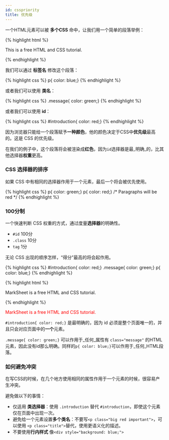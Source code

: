 ```yaml
---
id: csspriority
title: 优先级
---
```


一个HTML元素可以被 **多个CSS** 命中，让我们用一个简单的段落举例：


{% highlight html %}
<p class="message" id="introduction">
  This is a free HTML and CSS tutorial.
</p>
{% endhighlight %}

我们可以通过 **标签名** 修改这个段落：

{% highlight css %}
p{ color: blue;}
{% endhighlight %}

或者我们可以使用 **类名**：

{% highlight css %}
.message{ color: green;}
{% endhighlight %}

或者我们可以使用 **id**：

{% highlight css %}
#introduction{ color: red;}
{% endhighlight %}

因为浏览器只能给一个段落赋予**一种颜色**，他的颜色决定于CSS中**优先级**最高的。这是 CSS 的优先级。

在我们的例子中，这个段落将会被渲染成**红色**，因为`id`选择器是最_明确_的，比其他选择器**权重**更高。

### CSS 选择器的排序

如果 CSS 中有相同的选择器作用于一个元素，最后一个将会被优先使用。

{% highlight css %}
p{ color: green;}
p{ color: red;}
/* Paragraphs will be red */
{% endhighlight %}

### 100分制

一个快速判断 CSS 权重的方式，通过度量**选择器**的明确性。

* `#id` 100分
* `.class` 10分
* `tag` 1分

无论 CSS 出现的顺序怎样，“得分”最高的将会起作用。

{% highlight css %}
#introduction{ color: red;}
.message{ color: green;}
p{ color: blue;}
{% endhighlight %}

{% highlight html %}
<p class="message" id="introduction">
  MarkSheet is a free HTML and CSS tutorial.
</p>
{% endhighlight %}

<div class="result">
  <p style="color: red;">
    MarkSheet is a free HTML and CSS tutorial.
  </p>
</div>

`#introduction{ color: red;}` 是最明确的，因为 id 必须是整个页面唯一的，并且只会对应页面中的**一个**元素。

`.message{ color: green;}` 可以作用于_任何_属性有 `class="message"` 的HTML元素，因此没有id那么明确。同样的`p{ color: blue;}`可以作用于_任何_HTML段落。

### 如何避免冲突

在写CSS的时候，在几个地方使用相同的属性作用于一个元素的时候，很容易产生冲突。

避免做以下的事情：

* 仅适用 **类选择器**：使用 `.introduction` 替代 `#introduction`，即使这个元素仅在页面中出现一次。
* 避免给一个元素设置**多个类名**：不要写`<p class="big red important">`，可以使用 `<p class="title">`替代，使用更语义化的描述。
* 不要使用**行内样式** 像`<div style="background: blue;">`
